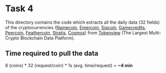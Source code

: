 # Task 4

This directory contains the code which extracts all the daily data (32 fields) of the cryptocurrencies 
([Namecoin](https://nmc.tokenview.com), 
[Emercoin](https://emc.tokenview.com), 
[Siacoin](https://sc.tokenview.com), 
[Gamecredits](https://game.tokenview.com), 
[Peercoin](https://ppc.tokenview.com), 
[Feathercoin](https://ftc.tokenview.com), 
[Stratis](https://strat.tokenview.com), 
[Cosmos](https://atom.tokenview.com)) 
from [Tokenview](https://tokenview.com/) (The Largest Multi-Crypto Blockchain Data Platform).


## Time required to pull the data

8 (coins) * 32 (request/coin) * 1s (avg. time/request) = **~4 min**
